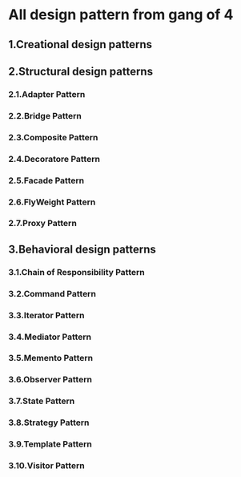 # All design pattern from gang of 4

## 1.Creational design patterns

## 2.Structural design patterns
### 2.1.Adapter Pattern
### 2.2.Bridge Pattern
### 2.3.Composite Pattern
### 2.4.Decoratore Pattern
### 2.5.Facade Pattern
### 2.6.FlyWeight Pattern
### 2.7.Proxy Pattern

## 3.Behavioral design patterns
### 3.1.Chain of Responsibility Pattern
### 3.2.Command Pattern
### 3.3.Iterator Pattern
### 3.4.Mediator Pattern
### 3.5.Memento Pattern
### 3.6.Observer Pattern
### 3.7.State Pattern
### 3.8.Strategy Pattern
### 3.9.Template Pattern
### 3.10.Visitor Pattern
